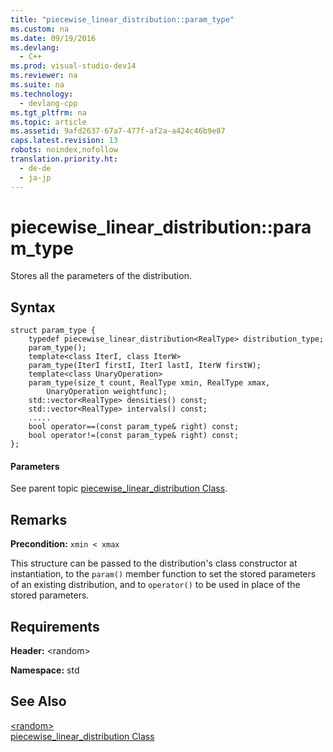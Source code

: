 ```yaml
---
title: "piecewise_linear_distribution::param_type"
ms.custom: na
ms.date: 09/19/2016
ms.devlang: 
  - C++
ms.prod: visual-studio-dev14
ms.reviewer: na
ms.suite: na
ms.technology: 
  - devlang-cpp
ms.tgt_pltfrm: na
ms.topic: article
ms.assetid: 9afd2637-67a7-477f-af2a-a424c46b9e87
caps.latest.revision: 13
robots: noindex,nofollow
translation.priority.ht: 
  - de-de
  - ja-jp
---
```

# piecewise_linear_distribution::param_type
Stores all the parameters of the distribution.  
  
## Syntax  
  
```  
struct param_type {  
    typedef piecewise_linear_distribution<RealType> distribution_type;  
    param_type();  
    template<class IterI, class IterW>  
    param_type(IterI firstI, IterI lastI, IterW firstW);  
    template<class UnaryOperation>  
    param_type(size_t count, RealType xmin, RealType xmax,   
        UnaryOperation weightfunc);  
    std::vector<RealType> densities() const;  
    std::vector<RealType> intervals() const;  
    .....  
    bool operator==(const param_type& right) const;  
    bool operator!=(const param_type& right) const;  
};  
```  
  
#### Parameters  
 See parent topic [piecewise_linear_distribution Class](../vs140/piecewise_linear_distribution-Class.md).  
  
## Remarks  
 **Precondition:** `xmin < xmax`  
  
 This structure can be passed to the distribution's class constructor at instantiation, to the `param()` member function to set the stored parameters of an existing distribution, and to `operator()` to be used in place of the stored parameters.  
  
## Requirements  
 **Header:** <random\>  
  
 **Namespace:** std  
  
## See Also  
 [<random\>](../vs140/-random-.md)   
 [piecewise_linear_distribution Class](../vs140/piecewise_linear_distribution-Class.md)